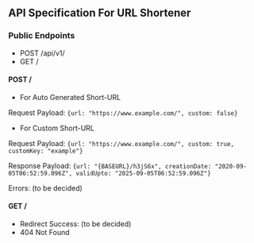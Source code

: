 ## API Specification For URL Shortener

### Public Endpoints

- POST /api/v1/
- GET /<short-url>

#### POST /

- For Auto Generated Short-URL

Request Payload: `{url: "https://www.example.com/", custom: false}`

- For Custom Short-URL

Request Payload: `{url: "https://www.example.com/", custom: true, customKey: "example"}`

Response Payload: `{url: "{BASEURL}/h3jS6x", creationDate: "2020-09-05T06:52:59.096Z", validUpto: "2025-09-05T06:52:59.096Z"}`

Errors: (to be decided)

#### GET /<short-url>

- Redirect Success: (to be decided)
- 404 Not Found


